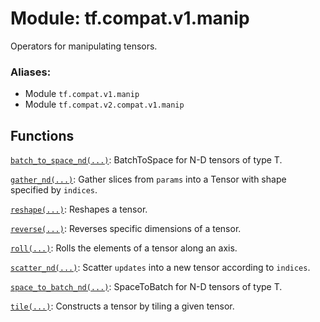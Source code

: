 <div itemscope itemtype="http://developers.google.com/ReferenceObject">
<meta itemprop="name" content="tf.compat.v1.manip" />
<meta itemprop="path" content="Stable" />
</div>

# Module: tf.compat.v1.manip

Operators for manipulating tensors.

### Aliases:

* Module `tf.compat.v1.manip`
* Module `tf.compat.v2.compat.v1.manip`

<!-- Placeholder for "Used in" -->


## Functions

[`batch_to_space_nd(...)`](../../../tf/batch_to_space_nd.md): BatchToSpace for N-D tensors of type T.

[`gather_nd(...)`](../../../tf/gather_nd.md): Gather slices from `params` into a Tensor with shape specified by `indices`.

[`reshape(...)`](../../../tf/reshape.md): Reshapes a tensor.

[`reverse(...)`](../../../tf/reverse.md): Reverses specific dimensions of a tensor.

[`roll(...)`](../../../tf/roll.md): Rolls the elements of a tensor along an axis.

[`scatter_nd(...)`](../../../tf/scatter_nd.md): Scatter `updates` into a new tensor according to `indices`.

[`space_to_batch_nd(...)`](../../../tf/space_to_batch_nd.md): SpaceToBatch for N-D tensors of type T.

[`tile(...)`](../../../tf/tile.md): Constructs a tensor by tiling a given tensor.

